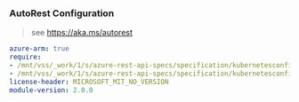 ### AutoRest Configuration

> see https://aka.ms/autorest

``` yaml
azure-arm: true
require:
- /mnt/vss/_work/1/s/azure-rest-api-specs/specification/kubernetesconfiguration/resource-manager/readme.md
- /mnt/vss/_work/1/s/azure-rest-api-specs/specification/kubernetesconfiguration/resource-manager/readme.go.md
license-header: MICROSOFT_MIT_NO_VERSION
module-version: 2.0.0

```